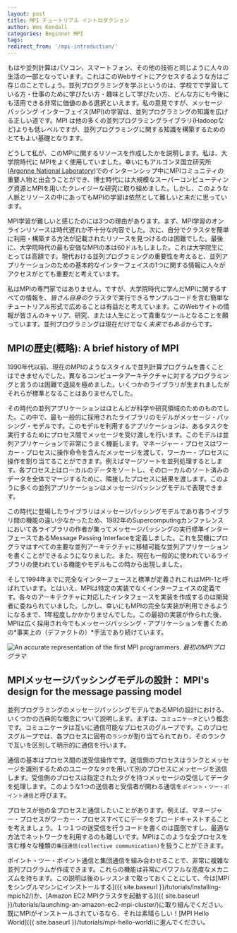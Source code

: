 ```yaml
---
layout: post
title: MPI チュートリアル イントロダクション
author: Wes Kendall
categories: Beginner MPI
tags:
redirect_from: '/mpi-introduction/'
---
```


もはや並列計算はパソコン、スマートフォン、その他の技術と同じように人々の生活の一部となっています。これはこのWebサイトにアクセスするような方はご存じのことでしょう。並列プログラミングを学ぶというのは、学校でで学習している方・仕事のために学びたい方・趣味として学びたい方、どんな方にも今後にも活用できる非常に価値のある選択といえます。私の意見ですが、メッセージ パッシング インターフェイス(MPI)の学習は、並列プログラミングの知識を広げる正しい道です。MPI は他の多くの並列プログラミングライブラリ(Hadoopなど)よりも低レベルですが、並列プログラミングに関する知識を構築するためのとてもよい基礎となります。

どうして私が、このMPIに関するリソースを作成したかを説明します。私は、大学院時代に MPIをよく使用していました。幸いにもアルゴンヌ国立研究所([Argonne National Laboratory](http://www.anl.gov))でのインターンシップ中にMPIコミュニティの重要人物と出会うことができ、博士時代には大規模なスーパーコンピューティング資源とMPIを用いたクレイジーな研究に取り組めました。しかし、このような人脈とリソースの中にあってもMPIの学習は依然として難しいと未だに思っています。

MPI学習が難しいと感じたのには3つの理由があります。まず、MPI学習のオンラインリソースは時代遅れか不十分な内容でした。次に、自分でクラスタを簡単に利用・構築する方法が記載されたリソースを見つけるのは困難でした。最後に、大学院時代の最も安価なMPIの本は60ドルもしました。これは大学院生にとっては高額です。現代おける並列プログラミングの重要性を考えると、並列アプリケーションのための基本的なインターフェイスの1つに関する情報に人々がアクセスがとても重要だと考えています。

私はMPIの専門家ではありません。ですが、大学院時代に学んだMPIに関するすべての情報を、*皆さん自身の*クラスタで実行できるサンプルコードを含む簡単なチュートリアル形式で広めることは有益だと考えています。このWebサイトの情報が皆さんのキャリア、研究、または人生にとって貴重なツールとなることを願っています。並列プログラミングは現在だけでなく*未来でもある*からです。

## MPIの歴史(概略): A brief history of MPI
1990年代以前、現在のMPIのようなスタイルで並列計算プログラムを書くことはできませんでした。異なるコンピュータアーキテクチャに対するプログラミングと言うのは困難で退屈を極めました。いくつかのライブラリが生まれましたがそれらが標準となることはありませんでした。

その時代の並列アプリケーションはほとんどが科学や研究領域のためのものでした。この中で、最も一般的に採用されたライブラリのモデルがメッセージ・パッシング・モデルです。このモデルを利用するアプリケーションは、あるタスクを実行するためにプロセス間でメッセージを受け渡しを行います。このモデルは並列アプリケーションで非常にうまく機能します。マネージャー・プロセスはワーカー・プロセスに操作命令を含んだメッセージを渡して、ワーカー・プロセスに操作を割り当てることができます。例えばマージソートを並列処理するとします。各プロセス上はローカルのデータをソートし、そのローカルのソート済みのデータを全体でマージするために、隣接したプロセスに結果を渡します。このように多くの並列アプリケーションはメッセージパッシングモデルで表現できます。

この時代に登場したライブラリはメッセージパッシングモデルであり各ライブラリ間の機能の違い少なかったため、1992年のSupercomputingカンファレンスにおいて各ライブラリの作者が集ってメッセージパッシングの実行標準インターフェースであるMessage Passing Interfaceを定義しました。これを契機にプログラマはすべての主要な並列アーキテクチャに移植可能な並列アプリケーションを書くことができるようになりました。また、現在も一般的に使われているライブラリの使われている機能やモデルもこの時から出現しました。

そして1994年までに完全なインターフェースと標準が定義されこれはMPI-1と呼ばれています。とはいえ、MPIは特定の実装でなくインターフェイスの定義です。各々のアーキテクチャに対応したインタフェースを実装を作成するのは開発者に委ねられていました。しかし、幸いにもMPIの完全な実装が利用できるようになるまで、1年程度しかかかりませんでした。この最初の実装が作られた後、MPIは広く採用され今でもメッセージパッシング・アプリケーションを書くための*事実上の（デファクトの）*手法であり続けています。

![An accurate representation of the first MPI programmers.](../90s_nerd.jpg)
*最初のMPIプログラマ*

## MPIメッセージパッシングモデルの設計： MPI's design for the message passing model
並列プログラミングのメッセージパッシングモデルであるMPIの設計における、いくつかの古典的な概念について説明します。まずは、`コミュニケータ`という概念です。コミュニケータは互いに通信可能なプロセスのグループです。このプロセスグループでは、各プロセスに固有の`ランク`が割り当てられており、そのランクで互いを区別して明示的に通信を行います。

通信の基本はプロセス間の送受信操作です。送信側のプロセスはランクとメッセージを識別するためのユニークな`タグ`を用いて別のプロセスにメッセージを送信します。受信側のプロセスは指定されたタグを持つメッセージの受信してデータを処理します。このような1つの送信者と受信者が関わる通信を`ポイント・ツー・ポイント通信`と呼びます。

プロセスが他の全プロセスと通信したいことがあります。例えば、マネージャー・プロセスがワーカー・プロセスすべてにデータをブロードキャストすることを考えましょう。１つ１つの送受信を行うコードを書くのは面倒ですし、最適な方法でネットワークを利用するのも難しいです。MPIはこのような全プロセスを含む様々な種類の`集団通信(collective communication)`を扱うことができます。

ポイント・ツー・ポイント通信と集団通信を組み合わせることで、非常に複雑な並列プログラムが作成できます。これらの機能は非常にパワフルな高度なメカニズムを持ちます。この説明は後のレッスンまで取っておくことにして、今は[MPIをシングルマシンにインストールする]({{ site.baseurl }}/tutorials/installing-mpich2/)か、[Amazon EC2 MPIクラスタを起動する]({{ site.baseurl }}/tutorials/launching-an-amazon-ec2-mpi-cluster/)に取り組んでください。既にMPIがインストールされているなら、それは素晴らしい！[MPI Hello World]({{ site.baseurl }}/tutorials/mpi-hello-world)に進んでください。